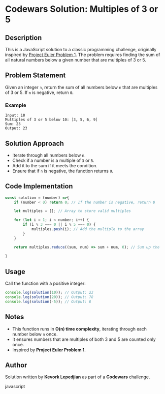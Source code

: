 # Codewars Solution: Multiples of 3 or 5

## Description
This is a JavaScript solution to a classic programming challenge, originally inspired by [Project Euler Problem 1](https://projecteuler.net/problem=1). The problem requires finding the sum of all natural numbers below a given number that are multiples of 3 or 5.

## Problem Statement
Given an integer `n`, return the sum of all numbers below `n` that are multiples of 3 or 5. If `n` is negative, return `0`.

### Example
```
Input: 10
Multiples of 3 or 5 below 10: [3, 5, 6, 9]
Sum: 23
Output: 23
```

## Solution Approach
- Iterate through all numbers below `n`.
- Check if a number is a multiple of `3` or `5`.
- Add it to the sum if it meets the condition.
- Ensure that if `n` is negative, the function returns `0`.

## Code Implementation
```javascript
const solution = (number) =>{
    if (number < 0) return 0; // If the number is negative, return 0

    let multiples = []; // Array to store valid multiples

    for (let i = 1; i < number; i++) {
        if (i % 3 === 0 || i % 5 === 0) {
            multiples.push(i); // Add the multiple to the array
        }
    }

    return multiples.reduce((sum, num) => sum + num, 0); // Sum up the array
  
}
```

## Usage
Call the function with a positive integer:
```javascript
console.log(solution(10)); // Output: 23
console.log(solution(20)); // Output: 78
console.log(solution(-5)); // Output: 0
```

## Notes
- This function runs in **O(n) time complexity**, iterating through each number below `n` once.
- It ensures numbers that are multiples of both 3 and 5 are counted only once.
- Inspired by **Project Euler Problem 1**.

## Author
Solution written by **Kevork Lepedjian** as part of a **Codewars** challenge.

javascript
